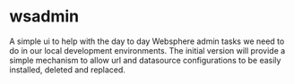 wsadmin
=======

A simple ui to help with the day to day Websphere admin tasks we need to do in our local development environments. The initial version will provide a simple mechanism to allow url and datasource configurations to be easily installed, deleted and replaced.
